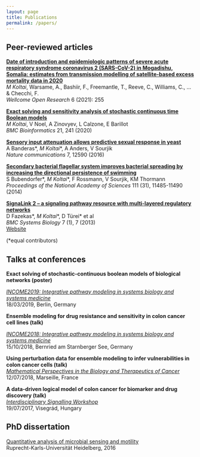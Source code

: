 ```yaml
---
layout: page
title: Publications
permalink: /papers/
---
```


## Peer-reviewed articles

**[Date of introduction and epidemiologic patterns of severe acute respiratory syndrome coronavirus 2 (SARS-CoV-2) in Mogadishu, Somalia: estimates from transmission modelling of satellite-based excess mortality data in 2020](https://wellcomeopenresearch.org/articles/6-255)**  
_M Koltai_, Warsame, A., Bashiir, F., Freemantle, T., Reeve, C., Williams, C., ... & Checchi, F.  
*Wellcome Open Research* 6 (2021): 255

**[Exact solving and sensitivity analysis of stochastic continuous time Boolean models](https://bmcbioinformatics.biomedcentral.com/articles/10.1186/s12859-020-03548-9)**  
_M Koltai_, V Noel, A Zinovyev, L Calzone, E Barillot  
*BMC Bioinformatics* 21, 241 (2020)

**[Sensory input attenuation allows predictive sexual response in yeast](https://www.ncbi.nlm.nih.gov/pubmed/27557894)**  
A Banderas\*, _M Koltai_\*, A Anders, V Sourjik  
*Nature communications* 7, 12590 (2016)

**[Secondary bacterial flagellar system improves bacterial spreading by increasing the directional persistence of swimming](https://www.ncbi.nlm.nih.gov/pubmed/25049414)**  
S Bubendorfer\*, _M Koltai_\*, F Rossmann, V Sourjik, KM Thormann  
*Proceedings of the National Academy of Sciences* 111 (31), 11485-11490	(2014)

**[SignaLink 2 – a signaling pathway resource with multi-layered regulatory networks](https://www.ncbi.nlm.nih.gov/pubmed/23331499)**  
D Fazekas\*, _M Koltai_\*, D Türei\* et al  
*BMC Systems Biology* 7 (1), 7 (2013)  
[Website](http://signalink.org)

(\*equal contributors)

## Talks at conferences

**Exact solving of stochastic-continuous boolean models of biological networks (poster)**

[*INCOME2019: Integrative pathway modeling in systems biology and systems medicine*](https://www.integrative-pathway-models.de/meetings/former-meetings/income-hackathon-2019/program/index.html)  
18/03/2019, Berlin, Germany

**Ensemble modeling for drug resistance and sensitivity in colon cancer cell lines (talk)**  

[*INCOME2018: Integrative pathway modeling in systems biology and systems medicine*](http://www.integrative-pathway-models.de/meetings/1st-income-conference-and-hackathon/program/index.html)  
15/10/2018, Bernried am Starnberger See, Germany

**Using perturbation data for ensemble modeling to infer vulnerabilities in colon cancer cells (talk)**  
[*Mathematical Perspectives in the Biology and Therapeutics of Cancer*](https://conferences.cirm-math.fr/1752.html)  
12/07/2018, Marseille, France  

**A data-driven logical model of colon cancer for biomarker and drug discovery (talk)**  
[*Interdisciplinary Signalling Workshop*](http://m.signalingworkshop.org/19july/)  
19/07/2017, Visegrád, Hungary

## PhD dissertation

[Quantitative analysis of microbial sensing and motility](https://archiv.ub.uni-heidelberg.de/volltextserver/20847/)  
Ruprecht-Karls-Universität Heidelberg, 2016
